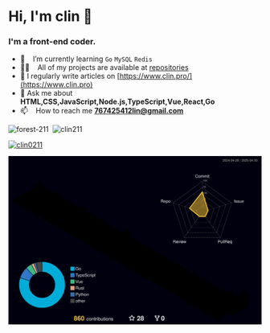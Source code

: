<h1 align="left">Hi, I'm clin 👋</h1>
<h3 align="left">I'm a front-end coder.</h3>

- 🌱 &nbsp;&nbsp; I’m currently learning `Go` `MySQL` `Redis`
- 👨‍💻 &nbsp;&nbsp; All of my projects are available at [repositories](https://github.com/clin211?tab=repositories)
- 📝 I regularly write articles on [https://www.clin.pro/](https://www.clin.pro)
- 💬 Ask me about **HTML,CSS,JavaScript,Node.js,TypeScript,Vue,React,Go**
- 📫 &nbsp;&nbsp; How to reach me **<767425412lin@gmail.com>**

<div>
    <img height="160px" src="https://github-readme-stats.vercel.app/api/top-langs/?username=clin211&layout=compact&show_icons=true&theme=merko&bg_color=#00000f" alt="forest-211" />&nbsp&nbsp<img height="160px" src="https://github-readme-stats.vercel.app/api?username=clin211&show_icons=true&locale=en&theme=merko&bg_color=#00000f" alt="clin211" />
</div>

<!--<p>
    <img style="display: block" src="https://github-readme-streak-stats.herokuapp.com/?user=clin211&"
        alt="clin211" />
</p>-->

<!--<p> <img src="https://komarev.com/ghpvc/?username=clin211&label=Profile%20views&color=0e75b6&style=flat" alt="clin211" /> </p>

<p> <a href="https://github.com/ryo-ma/github-profile-trophy"><img src="https://github-profile-trophy.vercel.app/?username=clin211" alt="clin211" /></a> </p>-->

<p> <a href="https://twitter.com/clin0211" target="blank"><img src="https://img.shields.io/twitter/follow/clin0211?logo=twitter&style=for-the-badge" alt="clin0211" /></a> </p>

![](./profile-3d-contrib/profile-night-rainbow.svg)
